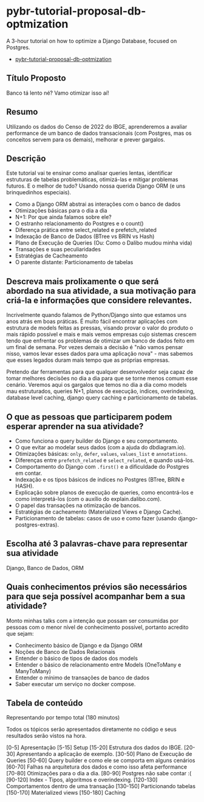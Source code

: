 # pybr-tutorial-proposal-db-optmization
A 3-hour tutorial on how to optimize a Django Database, focused on Postgres.

- [pybr-tutorial-proposal-db-optmization](#pybr-tutorial-proposal-db-optmization)


## Título Proposto
Banco tá lento né? Vamo otimizar isso aí!

## Resumo
Utilizando os dados do Censo de 2022 do IBGE, aprenderemos a avaliar performance de um banco de dados transacionais (com Postgres, mas os conceitos servem para os demais), melhorar e prever gargalos.


## Descrição
Este tutorial vai te ensinar como analisar queries lentas, identificar estruturas de tabelas problemáticas, otimizá-las e mitigar problemas futuros. E o melhor de tudo? Usando nossa querida Django ORM (e uns brinquedinhos especiais).

- Como a Django ORM abstrai as interações com o banco de dados
- Otimizações básicas para o dia a dia
- N+1: Por que ainda falamos sobre ele?
- O estranho relacionamento do Postgres e o count()
- Diferença prática entre select_related e prefetch_related
- Indexação de Banco de Dados (BTree vs BRIN vs Hash)
- Plano de Execução de Queries (Ou: Como o Dalibo mudou minha vida)
- Transações e suas peculiaridades
- Estratégias de Cacheamento
- O parente distante: Particionamento de tabelas


## Descreva mais prolixamente o que será abordado na sua atividade, a sua motivação para criá-la e informações que considere relevantes.
Incrivelmente quando falamos de Python/Django sinto que estamos uns anos atrás em boas práticas. É muito fácil encontrar aplicações com estrutura de models feitas as pressas, visando provar o valor do produto o mais rápido possível e mais e mais vemos empresas cujo sistemas crescem tendo que enfrentar os problemas de otimizar um banco de dados feito em um final de semana. Por vezes demais a decisão é "não vamos pensar nisso, vamos levar esses dados para uma aplicação nova" - mas sabemos que esses legados duram mais tempo que as próprias empresas. 

Pretendo dar ferramentas para que qualquer desenvolvedor seja capaz de tomar melhores decisões no dia a dia para que se torne menos comum esse cenário. Veremos aqui os gargalos que temos no dia a dia como models mau estruturados, queries N+1, planos de execução, indices, overindexing, database level caching, django query caching e particionamento de tabelas.


## O que as pessoas que participarem podem esperar aprender na sua atividade?
- Como funciona o query builder do Django e seu comportamento.
- O que evitar ao modelar seus dados (com a ajuda do dbdiagram.io).
- Otimizações básicas: `only`, `defer`, `values`, `values_list` e `annotations`.
- Diferenças entre `prefetch_related` e `select_related`, e quando usá-los.
- Comportamento do Django com `.first()` e a dificuldade do Postgres em contar.
- Indexação e os tipos básicos de índices no Postgres (BTree, BRIN e HASH).
- Explicação sobre planos de execução de queries, como encontrá-los e como interpretá-los (com o auxílio do explain.dalibo.com).
- O papel das transações na otimização de bancos.
- Estratégias de cacheamento (Materialized Views e Django Cache).
- Particionamento de tabelas: casos de uso e como fazer (usando django-postgres-extras).

## Escolha até 3 palavras-chave para representar sua atividade
Django, Banco de Dados, ORM

## Quais conhecimentos prévios são necessários para que seja possível acompanhar bem a sua atividade?
Monto minhas talks com a intenção que possam ser consumidas por pessoas com o menor nível de conhecimento possível, portanto acredito que sejam:

- Conhecimento básico de Django e da Django ORM
- Noções de Banco de Dados Relacionais
- Entender o básico de tipos de dados dos models
- Entender o básico de relacionamento entre Models (OneToMany e ManyToMany)
- Entender o mínimo de transações de banco de dados
- Saber executar um serviço no docker compose.
  
## Tabela de conteúdo
Representando por tempo total (180 minutos)

Todos os tópicos serão apresentados diretamente no código e seus resultados serão vistos na hora.

[0-5] Apresentação
[5-15] Setup
[15-20] Estrutura dos dados do IBGE.
[20-30] Apresentando a aplicação de exemplo.
[30-50] Plano de Execução de Queries
[50-60] Query builder e como ele se comporta em alguns cenários
[60-70] Falhas na arquitetura dos dados e como isso afeta performance
[70-80] Otimizações para o dia a dia.
[80-90] Postgres não sabe contar :(
[90-120] Index - Tipos, algoritmos e overindexing.
[120-130] Comportamentos dentro de uma transação
[130-150] Particionando tabelas
[150-170] Materialized views
[150-180] Caching